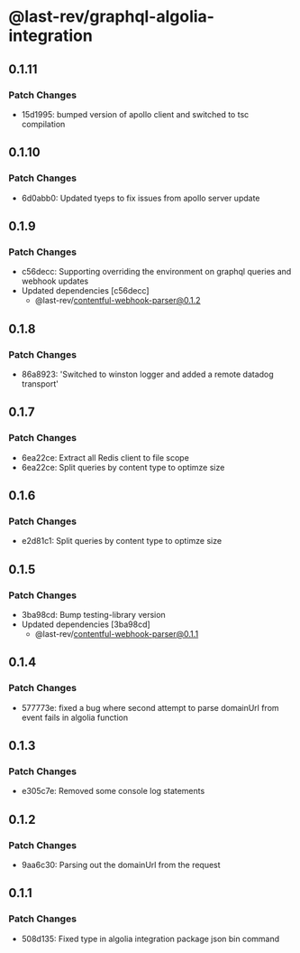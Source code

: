 # @last-rev/graphql-algolia-integration

## 0.1.11

### Patch Changes

- 15d1995: bumped version of apollo client and switched to tsc compilation

## 0.1.10

### Patch Changes

- 6d0abb0: Updated tyeps to fix issues from apollo server update

## 0.1.9

### Patch Changes

- c56decc: Supporting overriding the environment on graphql queries and webhook updates
- Updated dependencies [c56decc]
  - @last-rev/contentful-webhook-parser@0.1.2

## 0.1.8

### Patch Changes

- 86a8923: 'Switched to winston logger and added a remote datadog transport'

## 0.1.7

### Patch Changes

- 6ea22ce: Extract all Redis client to file scope
- 6ea22ce: Split queries by content type to optimze size

## 0.1.6

### Patch Changes

- e2d81c1: Split queries by content type to optimze size

## 0.1.5

### Patch Changes

- 3ba98cd: Bump testing-library version
- Updated dependencies [3ba98cd]
  - @last-rev/contentful-webhook-parser@0.1.1

## 0.1.4

### Patch Changes

- 577773e: fixed a bug where second attempt to parse domainUrl from event fails in algolia function

## 0.1.3

### Patch Changes

- e305c7e: Removed some console log statements

## 0.1.2

### Patch Changes

- 9aa6c30: Parsing out the domainUrl from the request

## 0.1.1

### Patch Changes

- 508d135: Fixed type in algolia integration package json bin command
